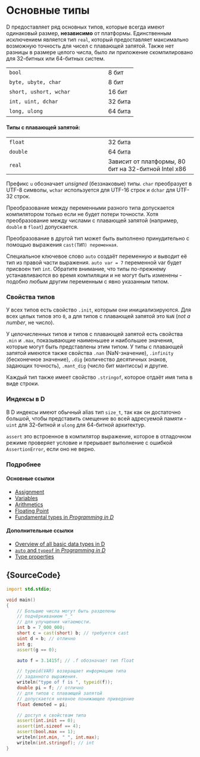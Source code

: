 # Основные типы

D предоставляет ряд основных типов, которые всегда имеют одинаковый размер,
**независимо** от платформы. Единственным исключением является тип `real`,
который предоставляет максимально возможную точность для чисел с плавающей
запятой. Также нет разницы в размере целого числа, было ли приложение
скомпилировано для 32-битных или 64-битных систем.

<table class="table table-hover">
<tr><td width="250px"><code class="prettyprint">bool</code></td> <td>8 бит</td></tr>
<tr><td><code class="prettyprint">byte, ubyte, char</code></td> <td>8 бит</td></tr>
<tr><td><code class="prettyprint">short, ushort, wchar</code></td> <td>16 бит</td></tr>
<tr><td><code class="prettyprint">int, uint, dchar</code></td> <td>32 бита</td></tr>
<tr><td><code class="prettyprint">long, ulong</code></td> <td>64 бита</td></tr>
</table>

#### Типы с плавающей запятой:

<table class="table table-hover">
<tr><td width="250px"><code class="prettyprint">float</code></td> <td>32 бита</td></tr>
<tr><td><code class="prettyprint">double</code></td> <td>64 бита</td></tr>
<tr><td><code class="prettyprint">real</code></td> <td>Зависит от платформы, 80 бит на 32-битной Intel x86</td></tr>
</table>

Префикс `u` обозначает *unsigned* (беззнаковые) типы. `char` преобразует в UTF-8
символы, `wchar` используется для UTF-16 строк и `dchar` для UTF-32 строк.

Преобразование между переменными разного типа допускается компилятором только
если не будет потери точности. Хотя преобразование между числами с плавающей
запятой (например, `double` в `float`) допускается.

Преобразование в другой тип может быть выполнено принудительно с помощью
выражения `cast(ТИП) переменная`.

Специальное ключевое слово `auto` создаёт переменную и выводит её тип из правой
части выражения. `auto var = 7` переменной var будет присвоен тип `int`.
Обратите внимание, что типы по-прежнему устанавливаются во время компиляции и не
могут быть изменены - подобно любым другим переменным с явно указанным типом.

### Свойства типов

У всех типов есть свойство `.init`, которым они инициализируются. Для всех целых
типов это `0`, а для типов с плавающей запятой это `NaN` (*not a number*, не
число).

У целочисленных типов и типов с плавающей запятой есть свойства `.min` и `.max`,
показывающие наименьшее и наибольшее значения, которые могут быть представлены
этим типом. У типы с плавающей запятой имеются также свойства `.nan`
(NaN-значение), `.infinity` (бесконечное значение), `.dig` (количество
десятичных знаков, задающих точность), `.mant_dig` (число бит мантиссы) и
другие.

Каждый тип также имеет свойство `.stringof`, которое отдаёт имя типа в виде
строки.

### Индексы в D

В D индексы имеют обычный alias тип `size_t`, так как он достаточно большой,
чтобы представить смещение во всей адресуемой памяти - `uint` для 32-битной и
`ulong` для 64-битной архитектур.

`assert` это встроенное в компилятор выражение, которое в отладочном режиме
проверяет условие и прерывает выполнение с ошибкой `AssertionError`, если оно
не верно.

### Подробнее

#### Основные ссылки

- [Assignment](http://ddili.org/ders/d.en/assignment.html)
- [Variables](http://ddili.org/ders/d.en/variables.html)
- [Arithmetics](http://ddili.org/ders/d.en/arithmetic.html)
- [Floating Point](http://ddili.org/ders/d.en/floating_point.html)
- [Fundamental types in _Programming in D_](http://ddili.org/ders/d.en/types.html)

#### Дополнительные ссылки

- [Overview of all basic data types in D](https://dlang.org/spec/type.html)
- [`auto` and `typeof` in _Programming in D_](http://ddili.org/ders/d.en/auto_and_typeof.html)
- [Type properties](https://dlang.org/spec/property.html)

## {SourceCode}

```d
import std.stdio;

void main()
{
    // Большие числа могут быть разделены
    // подчёркиванием "_"
    // для улучшения читаемости.
    int b = 7_000_000;
    short c = cast(short) b; // требуется cast
    uint d = b; // отлично
    int g;
    assert(g == 0);

    auto f = 3.1415f; // .f обозначает тип float

    // typeid(VAR) возвращает информацию типа
    // заданного выражения.
    writeln("type of f is ", typeid(f));
    double pi = f; // отлично
    // для типов с плавающей запятой
    // допускается неявное понижающее приведение
    float demoted = pi;

    // доступ к свойствам типа
    assert(int.init == 0);
    assert(int.sizeof == 4);
    assert(bool.max == 1);
    writeln(int.min, " ", int.max);
    writeln(int.stringof); // int
}
```
